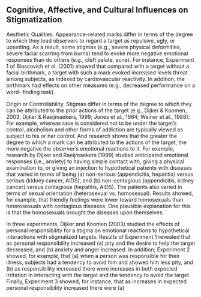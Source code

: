 ## Cognitive, Affective, and Cultural Inﬂuences on Stigmatization

Aesthetic Qualities. Appearance-related marks differ in terms of the degree to which they lead observers to regard a target as repulsive, ugly, or upsetting. As a result, some stigmas (e.g., severe physical deformities, severe facial scarring from burns) tend to evoke more negative emotional responses than do others (e.g., cleft palate, acne). For instance, Experiment 1 of Blascovich et al. (2001) showed that compared with a target without a facial birthmark, a target with such a mark evoked increased levels threat among subjects, as indexed by cardiovascular reactivity. In addition, the birthmark had effects on other measures (e.g., decreased performance on a word- ﬁnding task).

Origin or Controllability. Stigmas differ in terms of the degree to which they can be attributed to the prior actions of the target (e.g., Dijker & Koomen, 2003; Dijker & Raeijmaekers, 1999; Jones et al., 1984; Weiner et al., 1988). For example, whereas race is considered not to be under the target’s control, alcoholism and other forms of addiction are typically viewed as subject to his or her control. And research shows that the greater the degree to which a mark can be attributed to the actions of the target, the more negative the observer’s emotional reactions to it. For example, research by Dijker and Raeijmaekers (1999) studied anticipated emotional responses (i.e., anxiety) to having simple contact with, giving a physical examination to, or giving an injection to hypothetical patients with diseases that varied in terms of being (a) non-serious (appendicitis, hepatitis) versus serious (kidney cancer, AIDS), and (b) non-contagious (appendicitis, kidney cancer) versus contagious (hepatitis, AIDS). The patients also varied in terms of sexual orientation (heterosexual vs. homosexual). Results showed, for example, that friendly feelings were lower toward homosexuals than heterosexuals with contagious diseases. One plausible explanation for this is that the homosexuals brought the diseases upon themselves.

In three experiments, Dijker and Koomen (2003) studied the effects of personal responsibility for a stigma on emotional reactions to hypothetical interactions with stigmatized targets. Results of Experiment 1 revealed that as personal responsibility increased (a) pity and the desire to help the target decreased, and (b) anxiety and anger increased. In addition, Experiment 2 showed, for example, that (a) when a person was responsible for their illness, subjects had a tendency to avoid him and showed him less pity, and (b) as responsibility increased there were increases in both expected irritation in interacting with the target and the tendency to avoid the target. Finally, Experiment 3 showed, for instance, that as increases in expected personal responsibility increased there were (a)